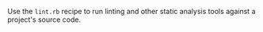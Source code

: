 Use the `lint.rb` recipe to run linting and other static analysis tools
against a project's source code.